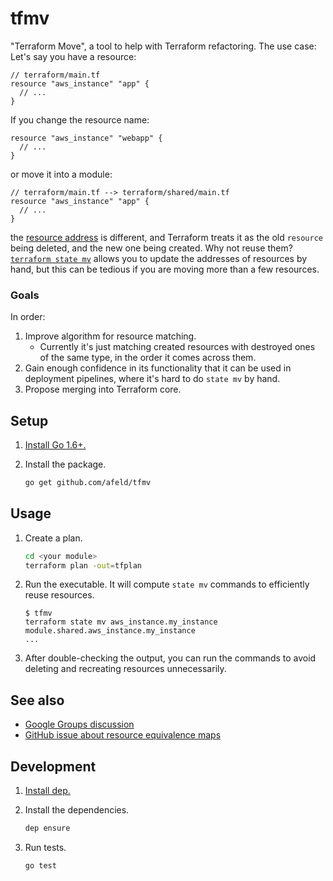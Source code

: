 # tfmv

"Terraform Move", a tool to help with Terraform refactoring. The use case: Let's say you have a resource:

```hcl
// terraform/main.tf
resource "aws_instance" "app" {
  // ...
}
```

If you change the resource name:

```hcl
resource "aws_instance" "webapp" {
  // ...
}
```

or move it into a module:

```hcl
// terraform/main.tf --> terraform/shared/main.tf
resource "aws_instance" "app" {
  // ...
}
```

the [resource address](https://www.terraform.io/docs/internals/resource-addressing.html) is different, and Terraform treats it as the old `resource` being deleted, and the new one being created. Why not reuse them? [`terraform state mv`](https://www.terraform.io/docs/commands/state/mv.html) allows you to update the addresses of resources by hand, but this can be tedious if you are moving more than a few resources.

### Goals

In order:

1. Improve algorithm for resource matching.
    * Currently it's just matching created resources with destroyed ones of the same type, in the order it comes across them.
1. Gain enough confidence in its functionality that it can be used in deployment pipelines, where it's hard to do `state mv` by hand.
1. Propose merging into Terraform core.

## Setup

1. [Install Go 1.6+.](https://golang.org/doc/install)
1. Install the package.

    ```sh
    go get github.com/afeld/tfmv
    ```

## Usage

1. Create a plan.

    ```sh
    cd <your module>
    terraform plan -out=tfplan
    ```

1. Run the executable. It will compute `state mv` commands to efficiently reuse resources.

    ```
    $ tfmv
    terraform state mv aws_instance.my_instance module.shared.aws_instance.my_instance
    ...
    ```

1. After double-checking the output, you can run the commands to avoid deleting and recreating resources unnecessarily.

## See also

* [Google Groups discussion](https://groups.google.com/forum/#!topic/terraform-tool/CE2ScmDBTIE)
* [GitHub issue about resource equivalence maps](https://github.com/hashicorp/terraform/issues/9048)

## Development

1. [Install dep.](https://github.com/golang/dep#setup)
1. Install the dependencies.

    ```sh
    dep ensure
    ```

1. Run tests.

    ```sh
    go test
    ```
